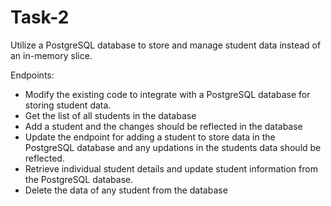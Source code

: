 # Task-2

Utilize a PostgreSQL database to store and manage student data instead of an in-memory slice.

Endpoints:
- Modify the existing code to integrate with a PostgreSQL database for storing student data.
- Get the list of all students in the database
- Add a student and the changes should be reflected in the database
- Update the endpoint for adding a student to store data in the PostgreSQL database and any updations in the students data should be reflected.
- Retrieve individual student details and update student information from the PostgreSQL database.
- Delete the data of any student from the database
